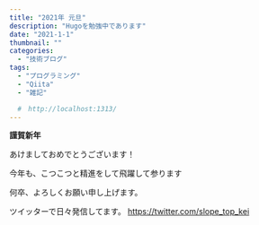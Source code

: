 ```yaml
---
title: "2021年 元旦"
description: "Hugoを勉強中であります"
date: "2021-1-1"
thumbnail: ""
categories:
  - "技術ブログ"
tags:
  - "プログラミング"
  - "Qiita"
  - "雑記"

  #　http://localhost:1313/
---
```



**謹賀新年**

あけましておめでとうございます！

今年も、こつこつと精進をして飛躍して参ります

何卒、よろしくお願い申し上げます。

ツイッターで日々発信してます。
https://twitter.com/slope_top_kei

